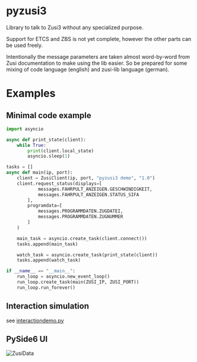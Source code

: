 # pyzusi3
Library to talk to Zusi3 without any specialized purpose.

Support for ETCS and ZBS is not yet complete, however the other parts can be used freely.

Intentionally the message parameters are taken almost word-by-word from Zusi documentation to make using the lib easier.
So be prepared for some mixing of code language (english) and zusi-lib language (german).

# Examples

## Minimal code example
```python
import asyncio

async def print_state(client):
    while True:
        print(client.local_state)
        asyncio.sleep(1)

tasks = []
async def main(ip, port):
    client = ZusiClient(ip, port, "pyzusi3 demo", "1.0")
    client.request_status(displays=[
            messages.FAHRPULT_ANZEIGEN.GESCHWINDIGKEIT,
            messages.FAHRPULT_ANZEIGEN.STATUS_SIFA
        ],
        programdata=[
            messages.PROGRAMMDATEN.ZUGDATEI,
            messages.PROGRAMMDATEN.ZUGNUMMER
        ]
    )

    main_task = asyncio.create_task(client.connect())
    tasks.append(main_task)

    watch_task = asyncio.create_task(print_state(client))
    tasks.append(watch_task)

if __name__ == "__main__":
    run_loop = asyncio.new_event_loop()
    run_loop.create_task(main(ZUSI_IP, ZUSI_PORT))
    run_loop.run_forever()
```

## Interaction simulation
see [interactiondemo.py](https://github.com/jokey2k/pyzusi3/blob/main/examples/interactiondemo.py)

## PySide6 UI
![ZusiData](https://github.com/jokey2k/pyzusi3/blob/main/examples/pyzusidisplay/screenshot.png?raw=true)

